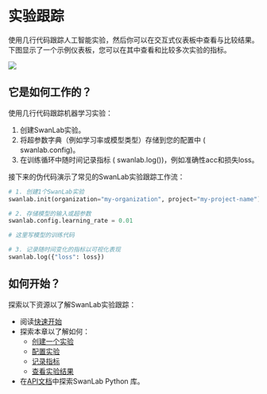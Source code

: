 # 实验跟踪

使用几行代码跟踪人工智能实验，然后你可以在交互式仪表板中查看与比较结果。  
下图显示了一个示例仪表板，您可以在其中查看和比较多次实验的指标。

![](/assets/swanlab-overview.png)

## 它是如何工作的？

使用几行代码跟踪机器学习实验：

1. 创建SwanLab实验。
2. 将超参数字典（例如学习率或模型类型）存储到您的配置中 ( swanlab.config)。
3. 在训练循环中随时间记录指标 ( swanlab.log())，例如准确性acc和损失loss。

接下来的伪代码演示了常见的SwanLab实验跟踪工作流：

```python
# 1. 创建1个SwanLab实验
swanlab.init(organization="my-organization", project="my-project-name")

# 2. 存储模型的输入或超参数
swanlab.config.learning_rate = 0.01

# 这里写模型的训练代码

# 3. 记录随时间变化的指标以可视化表现
swanlab.log({"loss": loss})
```

## 如何开始？

探索以下资源以了解SwanLab实验跟踪：

- 阅读[快速开始](/zh/guide_cloud/general/quick-start)
- 探索本章以了解如何：
  - [创建一个实验](/zh/guide_cloud/experiment_track/create-experiment)
  - [配置实验](/zh/guide_cloud/experiment_track/set-experiment-config.md)
  - [记录指标](/zh/guide_cloud/experiment_track/log-experiment-metric.md)
  - [查看实验结果](/zh/guide_cloud/experiment_track/view-result.md)
- 在[API文档](/zh/api/api-index)中探索SwanLab Python 库。